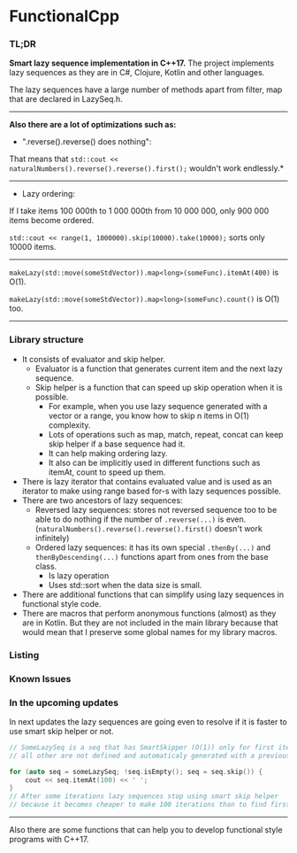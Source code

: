 # FunctionalCpp

### TL;DR

**Smart lazy sequence implementation in C++17.**
The project implements lazy sequences as they are in C\#, Clojure, Kotlin and other languages.

The lazy sequences have a large number of methods apart from filter, map that are declared in LazySeq.h.

---

**Also there are a lot of optimizations such as:**
* ".reverse().reverse() does nothing":

That means that
  `std::cout << naturalNumbers().reverse().reverse().first();`
wouldn't work endlessly.*

---

* Lazy ordering:

If I take items 100 000th to 1 000 000th from 10 000 000, only 900 000 items become ordered.

`std::cout << range(1, 1000000).skip(10000).take(10000);` sorts only 10000 items.

---

`makeLazy(std::move(someStdVector)).map<long>(someFunc).itemAt(400)` is O(1).

`makeLazy(std::move(someStdVector)).map<long>(someFunc).count()` is O(1) too.

---

### Library structure

* It consists of evaluator and skip helper.
    * Evaluator is a function that generates current item and the next lazy sequence. 
    * Skip helper is a function that can speed up skip operation when it is possible.
       * For example, when you use lazy sequence generated with a vector or a range, you know how to skip n items in O(1) complexity.
       * Lots of operations such as map, match, repeat, concat can keep skip helper if a base sequence had it.
       * It can help making ordering lazy.
       * It also can be implicitly used in different functions such as itemAt, count to speed up them.
* There is lazy iterator that contains evaluated value and is used as an iterator to make using range based for-s with lazy sequences possible.
* There are two ancestors of lazy sequences:
    * Reversed lazy sequences: stores not reversed sequence too to be able to do nothing if the number of `.reverse(...)` is even. (`naturalNumbers().reverse().reverse().first()` doesn't work infinitely)
    * Ordered lazy sequences: it has its own special `.thenBy(...)` and `thenByDescending(...)` functions apart from ones from the base class.
        * Is lazy operation
        * Uses std::sort when the data size is small.
* There are additional functions that can simplify using lazy sequences in functional style code.
* There are macros that perform anonymous functions (almost) as they are in Kotlin. But they are not included in the main library because that would mean that I preserve some global names for my library macros.

### Listing

### Known Issues

### In the upcoming updates

In next updates the lazy sequences are going even to resolve if it is faster to use smart skip helper or not.

```cpp
// SomeLazySeq is a seq that has SmartSkipper (O(1)) only for first item,
// all other are not defined and automaticaly generated with a previous skip helper.

for (auto seq = someLazySeq; !seq.isEmpty(); seq = seq.skip()) {
    cout << seq.itemAt(100) << ' ';
}
// After some iterations lazy sequences stop using smart skip helper
// because it becomes cheaper to make 100 iterations than to find first skipHelper and use it.
```

---

Also there are some functions that can help you to develop functional style programs with C++17.
